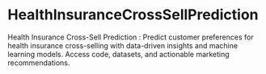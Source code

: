 # HealthInsuranceCrossSellPrediction
Health Insurance Cross-Sell Prediction : Predict customer preferences for health insurance cross-selling with data-driven insights and machine learning models. Access code, datasets, and actionable marketing recommendations.
